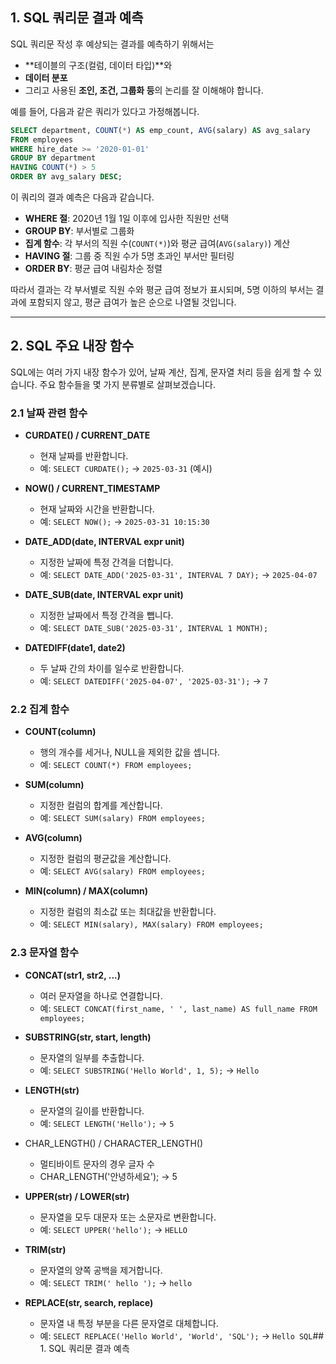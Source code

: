 ## 1. SQL 쿼리문 결과 예측

SQL 쿼리문 작성 후 예상되는 결과를 예측하기 위해서는
- **테이블의 구조(컬럼, 데이터 타입)**와
- **데이터 분포**
- 그리고 사용된 **조인, 조건, 그룹화 등**의 논리를 잘 이해해야 합니다.

예를 들어, 다음과 같은 쿼리가 있다고 가정해봅니다.
```sql
SELECT department, COUNT(*) AS emp_count, AVG(salary) AS avg_salary
FROM employees
WHERE hire_date >= '2020-01-01'
GROUP BY department
HAVING COUNT(*) > 5
ORDER BY avg_salary DESC;
```
이 쿼리의 결과 예측은 다음과 같습니다.
- **WHERE 절**: 2020년 1월 1일 이후에 입사한 직원만 선택
- **GROUP BY**: 부서별로 그룹화
- **집계 함수**: 각 부서의 직원 수(`COUNT(*)`)와 평균 급여(`AVG(salary)`) 계산
- **HAVING 절**: 그룹 중 직원 수가 5명 초과인 부서만 필터링
- **ORDER BY**: 평균 급여 내림차순 정렬

따라서 결과는 각 부서별로 직원 수와 평균 급여 정보가 표시되며, 5명 이하의 부서는 결과에 포함되지 않고, 평균 급여가 높은 순으로 나열될 것입니다.

---

## 2. SQL 주요 내장 함수

SQL에는 여러 가지 내장 함수가 있어, 날짜 계산, 집계, 문자열 처리 등을 쉽게 할 수 있습니다. 주요 함수들을 몇 가지 분류별로 살펴보겠습니다.

### 2.1 날짜 관련 함수

- **CURDATE() / CURRENT_DATE**
    - 현재 날짜를 반환합니다.
    - 예: `SELECT CURDATE();` → `2025-03-31` (예시)

- **NOW() / CURRENT_TIMESTAMP**
    - 현재 날짜와 시간을 반환합니다.
    - 예: `SELECT NOW();` → `2025-03-31 10:15:30`

- **DATE_ADD(date, INTERVAL expr unit)**
    - 지정한 날짜에 특정 간격을 더합니다.
    - 예: `SELECT DATE_ADD('2025-03-31', INTERVAL 7 DAY);` → `2025-04-07`

- **DATE_SUB(date, INTERVAL expr unit)**
    - 지정한 날짜에서 특정 간격을 뺍니다.
    - 예: `SELECT DATE_SUB('2025-03-31', INTERVAL 1 MONTH);`

- **DATEDIFF(date1, date2)**
    - 두 날짜 간의 차이를 일수로 반환합니다.
    - 예: `SELECT DATEDIFF('2025-04-07', '2025-03-31');` → `7`


### 2.2 집계 함수

- **COUNT(column)**
    - 행의 개수를 세거나, NULL을 제외한 값을 셉니다.
    - 예: `SELECT COUNT(*) FROM employees;`

- **SUM(column)**
    - 지정한 컬럼의 합계를 계산합니다.
    - 예: `SELECT SUM(salary) FROM employees;`

- **AVG(column)**
    - 지정한 컬럼의 평균값을 계산합니다.
    - 예: `SELECT AVG(salary) FROM employees;`

- **MIN(column) / MAX(column)**
    - 지정한 컬럼의 최소값 또는 최대값을 반환합니다.
    - 예: `SELECT MIN(salary), MAX(salary) FROM employees;`


### 2.3 문자열 함수

- **CONCAT(str1, str2, ...)**
    - 여러 문자열을 하나로 연결합니다.
    - 예: `SELECT CONCAT(first_name, ' ', last_name) AS full_name FROM employees;`

- **SUBSTRING(str, start, length)**
    - 문자열의 일부를 추출합니다.
    - 예: `SELECT SUBSTRING('Hello World', 1, 5);` → `Hello`

- **LENGTH(str)**
    - 문자열의 길이를 반환합니다.
    - 예: `SELECT LENGTH('Hello');` → `5`

- CHAR_LENGTH() / CHARACTER_LENGTH()
	- 멀티바이트 문자의 경우 글자 수
	-  CHAR_LENGTH('안녕하세요'); -> 5
- **UPPER(str) / LOWER(str)**
    - 문자열을 모두 대문자 또는 소문자로 변환합니다.
    - 예: `SELECT UPPER('hello');` → `HELLO`

- **TRIM(str)**
    - 문자열의 양쪽 공백을 제거합니다.
    - 예: `SELECT TRIM(' hello ');` → `hello`

- **REPLACE(str, search, replace)**
    - 문자열 내 특정 부분을 다른 문자열로 대체합니다.
    - 예: `SELECT REPLACE('Hello World', 'World', 'SQL');` → `Hello SQL`## 1. SQL 쿼리문 결과 예측
